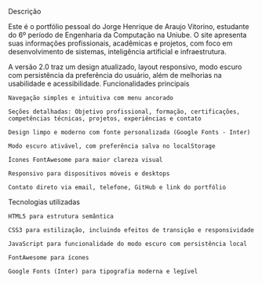 Descrição

Este é o portfólio pessoal do Jorge Henrique de Araujo Vitorino, estudante do 6º período de Engenharia da Computação na Uniube. O site apresenta suas informações profissionais, acadêmicas e projetos, com foco em desenvolvimento de sistemas, inteligência artificial e infraestrutura.

A versão 2.0 traz um design atualizado, layout responsivo, modo escuro com persistência da preferência do usuário, além de melhorias na usabilidade e acessibilidade.
Funcionalidades principais

    Navegação simples e intuitiva com menu ancorado

    Seções detalhadas: Objetivo profissional, formação, certificações, competências técnicas, projetos, experiências e contato

    Design limpo e moderno com fonte personalizada (Google Fonts - Inter)

    Modo escuro ativável, com preferência salva no localStorage

    Ícones FontAwesome para maior clareza visual

    Responsivo para dispositivos móveis e desktops

    Contato direto via email, telefone, GitHub e link do portfólio

Tecnologias utilizadas

    HTML5 para estrutura semântica

    CSS3 para estilização, incluindo efeitos de transição e responsividade

    JavaScript para funcionalidade do modo escuro com persistência local

    FontAwesome para ícones

    Google Fonts (Inter) para tipografia moderna e legível
